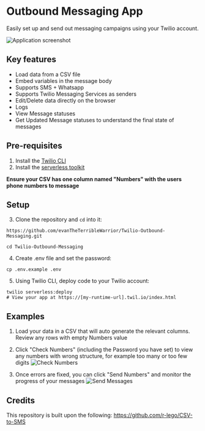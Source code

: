 # Outbound Messaging App

Easily set up and send out messaging campaigns using your Twilio account.

![Application screenshot](https://user-images.githubusercontent.com/54394422/165508349-b0958eed-9f1e-4b49-be5d-68eeec2915ad.png)

## Key features
 * Load data from a CSV file
 * Embed variables in the message body
 * Supports SMS + Whatsapp
 * Supports Twilio Messaging Services as senders
 * Edit/Delete data directly on the browser
 * Logs
 * View Message statuses
 * Get Updated Message statuses to understand the final state of messages

## Pre-requisites
1. Install the [Twilio CLI](https://www.twilio.com/docs/twilio-cli/quickstart#install-twilio-cli)
2. Install the [serverless toolkit](https://www.twilio.com/docs/labs/serverless-toolkit/getting-started)

**Ensure your CSV has one column named "Numbers" with the users phone numbers to message**

## Setup

3. Clone the repository and `cd` into it:
```shell
https://github.com/evanTheTerribleWarrior/Twilio-Outbound-Messaging.git

cd Twilio-Outbound-Messaging
```

4. Create .env file and set the password:
```shell
cp .env.example .env
```

5. Using Twilio CLI, deploy code to your Twilio account:
```shell
twilio serverless:deploy
# View your app at https://[my-runtime-url].twil.io/index.html
```

## Examples

1. Load your data in a CSV that will auto generate the relevant columns. Review any rows with empty Numbers value

2. Click "Check Numbers" (including the Password you have set) to view any numbers with wrong structure, for example too many or too few digits
![Check Numbers](https://user-images.githubusercontent.com/54394422/165508332-2bfa1915-067b-4d7e-857d-1c3e33a76547.png)

3. Once errors are fixed, you can click "Send Numbers" and monitor the progress of your messages
![Send Messages](https://user-images.githubusercontent.com/54394422/165508345-90c4e9c4-9437-44a2-a542-2239cb8bb101.png)

## Credits
This repository is built upon the following:
https://github.com/r-lego/CSV-to-SMS